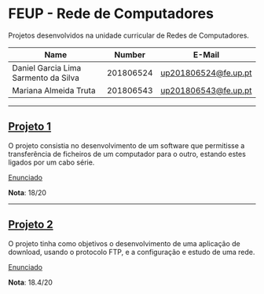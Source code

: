 # FEUP - Rede de Computadores

Projetos desenvolvidos na unidade curricular de Redes de Computadores.

| Name             | Number    | E-Mail             |
| ---------------- | --------- | ------------------ |
| Daniel Garcia Lima Sarmento da Silva    | 201806524 |up201806524@fe.up.pt|
| Mariana Almeida Truta    | 201806543 |up201806543@fe.up.pt|

----

## [Projeto 1](FirstProject)

O projeto consistia no desenvolvimento de um software que permitisse a transferência de ficheiros de um computador para o outro, estando estes ligados por um cabo série.

[Enunciado](FirstProject/docs/guiao.pdf)

**Nota**: 18/20

----

## [Projeto 2](SecondProject)

O projeto tinha como objetivos o desenvolvimento de uma aplicação de download, usando o protocolo FTP, e a configuração e estudo de uma rede.

[Enunciado](SecondProject/docs/guião.pdf)

**Nota**: 18.4/20

